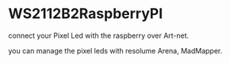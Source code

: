 # WS2112B2RaspberryPI

connect your Pixel Led with the raspberry over Art-net.

you can manage the pixel leds with resolume Arena, MadMapper.
